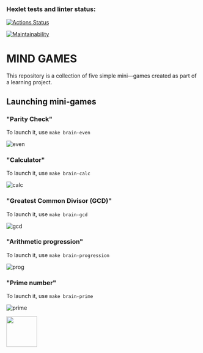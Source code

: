 ### Hexlet tests and linter status:
[![Actions Status](https://github.com/Snouly/frontend-project-44/actions/workflows/hexlet-check.yml/badge.svg)](https://github.com/Snouly/frontend-project-44/actions)

[![Maintainability](https://api.codeclimate.com/v1/badges/c64eaddc4ca1a7c6947d/maintainability)](https://codeclimate.com/github/Snouly/frontend-project-44/maintainability)

# MIND GAMES

This repository is a collection of five simple mini—games created as part of a learning project. 

## Launching mini-games

### "Parity Check"

To launch it, use `make brain-even`

![even](https://github.com/user-attachments/assets/897d95d2-6b4e-4ebc-9ead-8dd79d84cfce)



### "Calculator"

To launch it, use `make brain-calc`

![calc](https://github.com/user-attachments/assets/90c110ed-093e-4819-8c80-10ed01601a66)



### "Greatest Common Divisor (GCD)"

To launch it, use `make brain-gcd`

![gcd](https://github.com/user-attachments/assets/4f0c49d1-34c7-4b7d-af52-05f135c3f0cc)



### "Arithmetic progression"

To launch it, use `make brain-progression`

![prog](https://github.com/user-attachments/assets/4652b751-5300-48ee-a62d-5687ef93ebb9)



### "Prime number"

To launch it, use `make brain-prime`

![prime](https://github.com/user-attachments/assets/1ca53097-30e4-45f8-9b43-9493f2f4c189)




<img src="https://media1.tenor.com/m/2MRDiRFMDiQAAAAC/skeleton-waiting-skeleton-cheezit.gif" width="80" height="80" />
